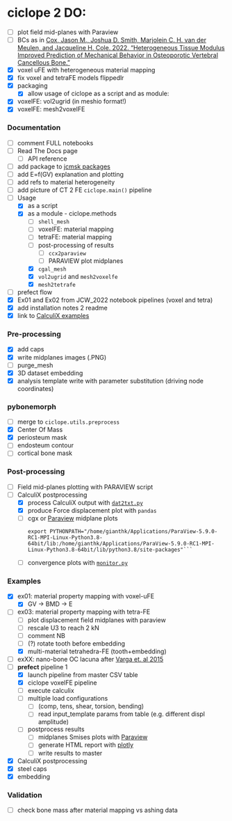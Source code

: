 # ciclope 2 DO:
- [ ] plot field mid-planes with Paraview
- [ ] BCs as in [Cox, Jason M., Joshua D. Smith, Marjolein C. H. van der Meulen, and Jacqueline H. Cole. 2022. “Heterogeneous Tissue Modulus Improved Prediction of Mechanical Behavior in Osteoporotic Vertebral Cancellous Bone.”](https://www.biorxiv.org/content/10.1101/2021.11.30.470675v2)
- [X] voxel uFE with heterogeneous material mapping
- [X] fix voxel and tetraFE models flippedlr
- [X] packaging
  - [X] allow usage of ciclope as a script and as module:
- [X] voxelFE: vol2ugrid (in meshio format!)
- [X] voxelFE: mesh2voxelFE

### Documentation
- [ ] comment FULL notebooks
- [ ] Read The Docs page
  - [ ] API reference
- [ ] add package to [jcmsk packages](https://jcmsk.github.io/packages.html)
- [ ] add E=f(GV) explanation and plotting
- [ ] add refs to material heterogeneity
- [ ] add picture of CT 2 FE `ciclope.main()` pipeline
- [ ] Usage
  - [X] as a script
  - [X] as a module - ciclope.methods
    - [ ] `shell_mesh`
    - [ ] voxelFE: material mapping
    - [ ] tetraFE: material mapping
    - [ ] post-processing of results
      - [ ] `ccx2paraview`
      - [ ] PARAVIEW plot midplanes 
    - [X] `cgal_mesh`
    - [X] `vol2ugrid` and `mesh2voxelfe`
    - [X] `mesh2tetrafe`
- [ ] prefect flow 
- [X] Ex01 and Ex02 from JCW_2022 notebook pipelines (voxel and tetra)
- [X] add installation notes 2 readme
- [X] link to [CalculiX examples](https://github.com/calculix/examples/tree/master/materials)

### Pre-processing
- [x] add caps
- [X] write midplanes images (.PNG)
- [ ] purge_mesh
- [X] 3D dataset embedding
- [X] analysis template write with parameter substitution (driving node coordinates)

### pybonemorph
- [ ] merge to `ciclope.utils.preprocess`
- [X] Center Of Mass
- [X] periosteum mask
- [ ] endosteum contour
- [ ] cortical bone mask

### Post-processing
- [ ] Field mid-planes plotting with PARAVIEW script
- [ ] CalculiX postprocessing
  - [X] process CalculiX output with [`dat2txt.py`](https://github.com/mkraska/CalculiX-Examples/tree/master/Scripts)
  - [X] produce Force displacement plot with `pandas`
  - [ ] cgx or [Paraview](https://www.paraview.org/Wiki/ParaView/Python/Screenshot) midplane plots
    ```shell
    export PYTHONPATH="/home/gianthk/Applications/ParaView-5.9.0-RC1-MPI-Linux-Python3.8-64bit/lib:/home/gianthk/Applications/ParaView-5.9.0-RC1-MPI-Linux-Python3.8-64bit/lib/python3.8/site-packages"```
  - [ ] convergence plots with [`monitor.py`](https://github.com/mkraska/CalculiX-Examples/tree/master/Scripts)

### Examples
- [x] ex01: material property mapping with voxel-uFE
  - [x] GV -> BMD -> E
- [ ] ex03: material property mapping with tetra-FE
  - [ ] plot displacement field midplanes with paraview
  - [ ] rescale U3 to reach 2 kN
  - [ ] comment NB
  - [ ] (?) rotate tooth before embedding
  - [X] multi-material tetrahedra-FE (tooth+embedding)
- [ ] exXX: nano-bone OC lacuna after [Varga et. al 2015](https://link.springer.com/article/10.1007/s10237-014-0601-9)
- [ ] **prefect** pipeline 1
  - [X] launch pipeline from master CSV table
  - [X] ciclope voxelFE pipeline
  - [ ] execute calculix
  - [ ] multiple load configurations
    - [ ] (comp, tens, shear, torsion, bending)
    - [ ] read input_template params from table (e.g. different displ amplitude)
  - [ ] postprocess results
    - [ ] midplanes Smises plots with [Paraview](https://www.paraview.org/Wiki/ParaView/Python/Screenshot)
    - [ ] generate HTML report with [plotly](https://plotly.com/python/v3/html-reports/)
    - [ ] write results to master
- [X] CalculiX postprocessing
- [X] steel caps
- [X] embedding

### Validation
- [ ] check bone mass after material mapping vs ashing data
